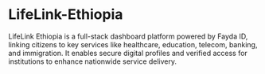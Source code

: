 # LifeLink-Ethiopia
LifeLink Ethiopia is a full-stack dashboard platform powered by Fayda ID, linking citizens to key services like healthcare, education, telecom, banking, and immigration. It enables secure digital profiles and verified access for institutions to enhance nationwide service delivery.

